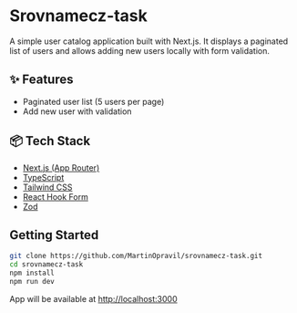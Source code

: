 # Srovnamecz-task

A simple user catalog application built with Next.js. It displays a paginated list of users and allows adding new users locally with form validation.

## ✨ Features

- Paginated user list (5 users per page)
- Add new user with validation

## 📦 Tech Stack

- [Next.js (App Router)](https://nextjs.org/)
- [TypeScript](https://www.typescriptlang.org/)
- [Tailwind CSS](https://tailwindcss.com/)
- [React Hook Form](https://react-hook-form.com/)
- [Zod](https://github.com/colinhacks/zod)

## Getting Started

```bash
git clone https://github.com/MartinOpravil/srovnamecz-task.git
cd srovnamecz-task
npm install
npm run dev
```

App will be available at [http://localhost:3000](http://localhost:3000)
